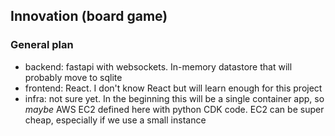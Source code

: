 ## Innovation (board game)

### General plan
- backend: fastapi with websockets. In-memory datastore that will probably move to sqlite
- frontend: React. I don't know React but will learn enough for this project
- infra: not sure yet. In the beginning this will be a single container app, so _maybe_ AWS EC2 defined here with python CDK code. EC2 can be super cheap, especially if we use a small instance
